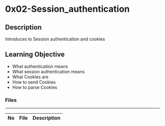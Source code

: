 # 0x02-Session_authentication

## Description

Introduces to Session authentication and cookies

## Learning Objective

* What authentication means
* What session authentication means
* What Cookies are
* How to send Cookies
* How to parse Cookies


### Files

---
No | File | Description
---|---|---